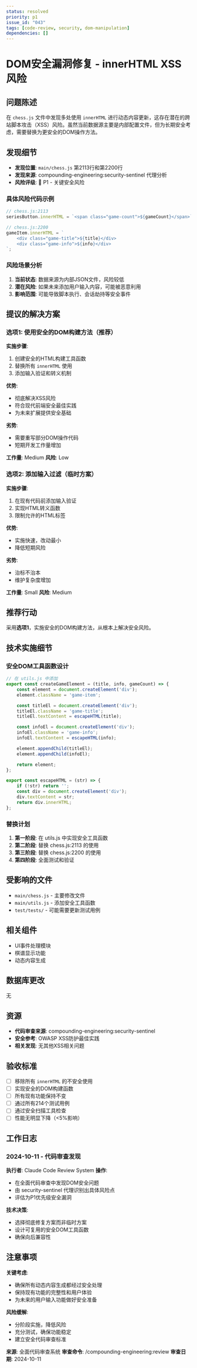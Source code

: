 ```yaml
---
status: resolved
priority: p1
issue_id: "043"
tags: [code-review, security, dom-manipulation]
dependencies: []
---
```


# DOM安全漏洞修复 - innerHTML XSS风险

## 问题陈述

在 `chess.js` 文件中发现多处使用 `innerHTML` 进行动态内容更新，这存在潜在的跨站脚本攻击（XSS）风险。虽然当前数据源主要是内部配置文件，但为长期安全考虑，需要替换为更安全的DOM操作方法。

## 发现细节

- **发现位置**: `main/chess.js` 第2113行和第2200行
- **发现来源**: compounding-engineering:security-sentinel 代理分析
- **风险评级**: 🔴 P1 - 关键安全风险

### 具体风险代码示例

```javascript
// chess.js:2113
seriesButton.innerHTML = `<span class="game-count">${gameCount}</span>`;

// chess.js:2200
gameItem.innerHTML = `
    <div class="game-title">${title}</div>
    <div class="game-info">${info}</div>
`;
```

### 风险场景分析

1. **当前状态**: 数据来源为内部JSON文件，风险较低
2. **潜在风险**: 如果未来添加用户输入内容，可能被恶意利用
3. **影响范围**: 可能导致脚本执行、会话劫持等安全事件

## 提议的解决方案

### 选项1: 使用安全的DOM构建方法（推荐）

**实施步骤**:
1. 创建安全的HTML构建工具函数
2. 替换所有 `innerHTML` 使用
3. 添加输入验证和转义机制

**优势**:
- 彻底解决XSS风险
- 符合现代前端安全最佳实践
- 为未来扩展提供安全基础

**劣势**:
- 需要重写部分DOM操作代码
- 短期开发工作量增加

**工作量**: Medium
**风险**: Low

### 选项2: 添加输入过滤（临时方案）

**实施步骤**:
1. 在现有代码前添加输入验证
2. 实现HTML转义函数
3. 限制允许的HTML标签

**优势**:
- 实施快速，改动最小
- 降低短期风险

**劣势**:
- 治标不治本
- 维护复杂度增加

**工作量**: Small
**风险**: Medium

## 推荐行动

采用**选项1**，实施安全的DOM构建方法，从根本上解决安全风险。

## 技术实施细节

### 安全DOM工具函数设计

```javascript
// 在 utils.js 中添加
export const createGameElement = (title, info, gameCount) => {
    const element = document.createElement('div');
    element.className = 'game-item';

    const titleEl = document.createElement('div');
    titleEl.className = 'game-title';
    titleEl.textContent = escapeHTML(title);

    const infoEl = document.createElement('div');
    infoEl.className = 'game-info';
    infoEl.textContent = escapeHTML(info);

    element.appendChild(titleEl);
    element.appendChild(infoEl);

    return element;
};

export const escapeHTML = (str) => {
    if (!str) return '';
    const div = document.createElement('div');
    div.textContent = str;
    return div.innerHTML;
};
```

### 替换计划

1. **第一阶段**: 在 utils.js 中实现安全工具函数
2. **第二阶段**: 替换 chess.js:2113 的使用
3. **第三阶段**: 替换 chess.js:2200 的使用
4. **第四阶段**: 全面测试和验证

## 受影响的文件

- `main/chess.js` - 主要修改文件
- `main/utils.js` - 添加安全工具函数
- `test/tests/` - 可能需要更新测试用例

## 相关组件

- UI事件处理模块
- 棋谱显示功能
- 动态内容生成

## 数据库更改

无

## 资源

- **代码审查来源**: compounding-engineering:security-sentinel
- **安全参考**: OWASP XSS防护最佳实践
- **相关发现**: 无其他XSS相关问题

## 验收标准

- [ ] 移除所有 `innerHTML` 的不安全使用
- [ ] 实现安全的DOM构建函数
- [ ] 所有现有功能保持不变
- [ ] 通过所有214个测试用例
- [ ] 通过安全扫描工具检查
- [ ] 性能无明显下降（<5%影响）

## 工作日志

### 2024-10-11 - 代码审查发现
**执行者**: Claude Code Review System
**操作**:
- 在全面代码审查中发现DOM安全问题
- 由 security-sentinel 代理识别出具体风险点
- 评估为P1优先级安全漏洞

**技术决策**:
- 选择彻底修复方案而非临时方案
- 设计可复用的安全DOM工具函数
- 确保向后兼容性

## 注意事项

**关键考虑**:
- 确保所有动态内容生成都经过安全处理
- 保持现有功能的完整性和用户体验
- 为未来的用户输入功能做好安全准备

**风险缓解**:
- 分阶段实施，降低风险
- 充分测试，确保功能稳定
- 建立安全代码审查标准

**来源**: 全面代码审查系统
**审查命令**: /compounding-engineering:review
**审查日期**: 2024-10-11